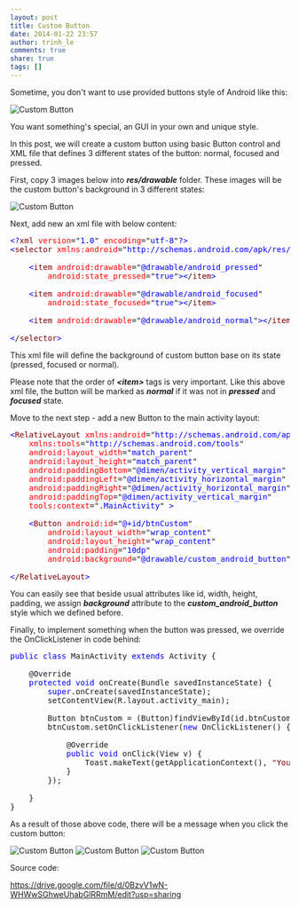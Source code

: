 ```yaml
---
layout: post
title: Custom Button
date: 2014-01-22 23:57
author: trinh_le
comments: true
share: true
tags: []
---
```


Sometime, you don't want to use provided buttons style of Android like this:

<img class=" aligncenter" src="http://developer.android.com/images/ui/button-types.png" alt="Custom Button" />

You want something's special, an GUI in your own and unique style.

In this post, we will create a custom button using basic Button control and XML file that defines 3 different states of the button: normal, focused and pressed.

First, copy 3 images below into <em><strong>res/drawable</strong></em> folder. These images will be the custom button's background in 3 different states:

<img src="https://lh3.googleusercontent.com/-z1PSDLzE5wM/UqaTAfBAUmI/AAAAAAAAFXc/IZs4x_XEMRk/w50-h58-no/android_normal.png" alt="Custom Button" /><img src="https://lh5.googleusercontent.com/-Pz0KpAubto8/UqaTAbWgidI/AAAAAAAAFXU/MYHPEpFaZ9s/w50-h58-no/android_focused.png" alt="" /><img src="https://lh3.googleusercontent.com/-vYJOmRnfppg/UqaTAZYQVHI/AAAAAAAAFXg/5kdmqEtp-js/w50-h58-no/android_pressed.png" alt="" />

<!--more-->

Next, add new an xml file with below content:
<pre><span style="color: blue;">&lt;?</span><span style="color: maroon;">xml</span> <span style="color: red;">version</span>="<span style="color: blue;">1.0</span>" <span style="color: red;">encoding</span>="<span style="color: blue;">utf-8</span>"<span style="color: blue;">?&gt;</span>
<span style="color: blue;">&lt;</span><span style="color: maroon;">selector</span> <span style="color: red;">xmlns:android</span>="<span style="color: blue;">http://schemas.android.com/apk/res/android</span>" <span style="color: blue;">&gt;</span>

    <span style="color: blue;">&lt;</span><span style="color: maroon;">item</span> <span style="color: red;">android:drawable</span>="<span style="color: blue;">@drawable/android_pressed</span>"
        <span style="color: red;">android:state_pressed</span>="<span style="color: blue;">true</span>"<span style="color: blue;">&gt;</span><span style="color: blue;">&lt;</span>/<span style="color: maroon;">item</span><span style="color: blue;">&gt;</span>

    <span style="color: blue;">&lt;</span><span style="color: maroon;">item</span> <span style="color: red;">android:drawable</span>="<span style="color: blue;">@drawable/android_focused</span>"
        <span style="color: red;">android:state_focused</span>="<span style="color: blue;">true</span>"<span style="color: blue;">&gt;</span><span style="color: blue;">&lt;</span>/<span style="color: maroon;">item</span><span style="color: blue;">&gt;</span>

    <span style="color: blue;">&lt;</span><span style="color: maroon;">item</span> <span style="color: red;">android:drawable</span>="<span style="color: blue;">@drawable/android_normal</span>"<span style="color: blue;">&gt;</span><span style="color: blue;">&lt;</span>/<span style="color: maroon;">item</span><span style="color: blue;">&gt;</span>

<span style="color: blue;">&lt;</span>/<span style="color: maroon;">selector</span><span style="color: blue;">&gt;</span></pre>
This xml file will define the background of custom button base on its state (pressed, focused or normal).

Please note that the order of <em><strong>&lt;item&gt;</strong></em> tags is very important. Like this above xml file, the button will be marked as <em><strong>normal</strong></em> if it was not in <em><strong>pressed</strong></em> and <em><strong>focused</strong></em> state.

Move to the next step - add a new Button to the main activity layout:
<pre><span style="color: blue;">&lt;</span><span style="color: maroon;">RelativeLayout</span> <span style="color: red;">xmlns:android</span>="<span style="color: blue;">http://schemas.android.com/apk/res/android</span>"
    <span style="color: red;">xmlns:tools</span>="<span style="color: blue;">http://schemas.android.com/tools</span>"
    <span style="color: red;">android:layout_width</span>="<span style="color: blue;">match_parent</span>"
    <span style="color: red;">android:layout_height</span>="<span style="color: blue;">match_parent</span>"
    <span style="color: red;">android:paddingBottom</span>="<span style="color: blue;">@dimen/activity_vertical_margin</span>"
    <span style="color: red;">android:paddingLeft</span>="<span style="color: blue;">@dimen/activity_horizontal_margin</span>"
    <span style="color: red;">android:paddingRight</span>="<span style="color: blue;">@dimen/activity_horizontal_margin</span>"
    <span style="color: red;">android:paddingTop</span>="<span style="color: blue;">@dimen/activity_vertical_margin</span>"
    <span style="color: red;">tools:context</span>="<span style="color: blue;">.MainActivity</span>" <span style="color: blue;">&gt;</span>

    <span style="color: blue;">&lt;</span><span style="color: maroon;">Button</span> <span style="color: red;">android:id</span>="<span style="color: blue;">@+id/btnCustom</span>"
        <span style="color: red;">android:layout_width</span>="<span style="color: blue;">wrap_content</span>"
        <span style="color: red;">android:layout_height</span>="<span style="color: blue;">wrap_content</span>"
        <span style="color: red;">android:padding</span>="<span style="color: blue;">10dp</span>"
        <span style="color: red;">android:background</span>="<span style="color: blue;">@drawable/custom_android_button</span>"/<span style="color: blue;">&gt;</span>

<span style="color: blue;">&lt;</span>/<span style="color: maroon;">RelativeLayout</span><span style="color: blue;">&gt;</span></pre>
You can easily see that beside usual attributes like id, width, height, padding, we assign <em><strong>background</strong> </em>attribute to the <em><strong>custom_android_button</strong></em> style which we defined before.

Finally, to implement something when the button was pressed, we override the OnClickListener in code behind:
<pre><span style="color: blue;">public</span> <span style="color: blue;">class</span> MainActivity <span style="color: blue;">extends</span> Activity {

    @Override
    <span style="color: blue;">protected</span> <span style="color: blue;">void</span> onCreate(Bundle savedInstanceState) {
        <span style="color: blue;">super</span>.onCreate(savedInstanceState);
        setContentView(R.layout.activity_main);

        Button btnCustom = (Button)findViewById(id.btnCustom);
        btnCustom.setOnClickListener(<span style="color: blue;">new</span> OnClickListener() {

            @Override
            <span style="color: blue;">public</span> <span style="color: blue;">void</span> onClick(View v) {
                Toast.makeText(getApplicationContext(), <span style="color: maroon;">"You clicked custom button!"</span>, Toast.LENGTH_SHORT).show();
            }
        });

    }    
}</pre>
As a result of those above code, there will be a message when you click the custom button:

<img src="https://lh3.googleusercontent.com/-4svBdOvzdcc/UqaXCme6mbI/AAAAAAAAFX4/HNoZTvo5DNs/w240-h380-no/custom+button+1.png" alt="Custom Button" />

<img src="https://lh3.googleusercontent.com/-N_N8K1ZFzBo/UqaXCv6yv6I/AAAAAAAAFYA/86rsVimAPEI/w236-h381-no/custom+button+2.png" alt="Custom Button" />

<img src="https://lh6.googleusercontent.com/-Wd8uSf8z760/UqaXCvcYM4I/AAAAAAAAFX8/7gixYCU0uls/w238-h380-no/custom+button+3.png" alt="Custom Button" />

Source code:

<a href="https://drive.google.com/file/d/0BzvV1wN-WHWwSGhweUhabGlRRmM/edit?usp=sharing">https://drive.google.com/file/d/0BzvV1wN-WHWwSGhweUhabGlRRmM/edit?usp=sharing</a>
